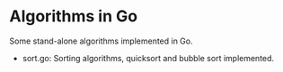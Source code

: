 # Algorithms in Go

Some stand-alone algorithms implemented in Go.

- sort.go: Sorting algorithms, quicksort and bubble sort implemented.